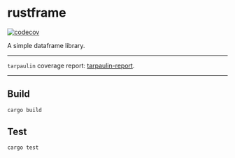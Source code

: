 # rustframe

[![codecov](https://codecov.io/gh/Magnus167/rustframe/graph/badge.svg?token=J7ULJEFTVI)](https://codecov.io/gh/Magnus167/rustframe)

A simple dataframe library.

---

`tarpaulin` coverage report: [tarpaulin-report](tarpaulin-report.html).

---

## Build

```bash
cargo build
```

## Test

```bash
cargo test
```
